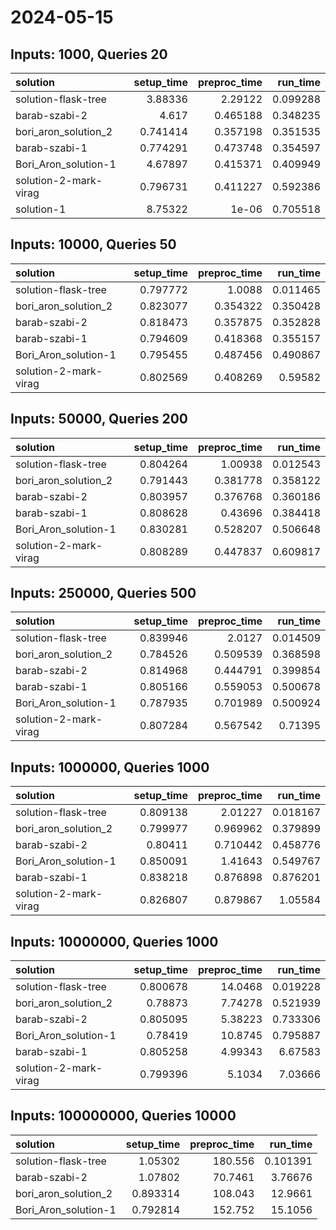 # 2024-05-15

## Inputs: 1000, Queries 20

| solution              |   setup_time |   preproc_time |   run_time |
|:----------------------|-------------:|---------------:|-----------:|
| solution-flask-tree   |     3.88336  |       2.29122  |   0.099288 |
| barab-szabi-2         |     4.617    |       0.465188 |   0.348235 |
| bori_aron_solution_2  |     0.741414 |       0.357198 |   0.351535 |
| barab-szabi-1         |     0.774291 |       0.473748 |   0.354597 |
| Bori_Aron_solution-1  |     4.67897  |       0.415371 |   0.409949 |
| solution-2-mark-virag |     0.796731 |       0.411227 |   0.592386 |
| solution-1            |     8.75322  |       1e-06    |   0.705518 |

## Inputs: 10000, Queries 50

| solution              |   setup_time |   preproc_time |   run_time |
|:----------------------|-------------:|---------------:|-----------:|
| solution-flask-tree   |     0.797772 |       1.0088   |   0.011465 |
| bori_aron_solution_2  |     0.823077 |       0.354322 |   0.350428 |
| barab-szabi-2         |     0.818473 |       0.357875 |   0.352828 |
| barab-szabi-1         |     0.794609 |       0.418368 |   0.355157 |
| Bori_Aron_solution-1  |     0.795455 |       0.487456 |   0.490867 |
| solution-2-mark-virag |     0.802569 |       0.408269 |   0.59582  |

## Inputs: 50000, Queries 200

| solution              |   setup_time |   preproc_time |   run_time |
|:----------------------|-------------:|---------------:|-----------:|
| solution-flask-tree   |     0.804264 |       1.00938  |   0.012543 |
| bori_aron_solution_2  |     0.791443 |       0.381778 |   0.358122 |
| barab-szabi-2         |     0.803957 |       0.376768 |   0.360186 |
| barab-szabi-1         |     0.808628 |       0.43696  |   0.384418 |
| Bori_Aron_solution-1  |     0.830281 |       0.528207 |   0.506648 |
| solution-2-mark-virag |     0.808289 |       0.447837 |   0.609817 |

## Inputs: 250000, Queries 500

| solution              |   setup_time |   preproc_time |   run_time |
|:----------------------|-------------:|---------------:|-----------:|
| solution-flask-tree   |     0.839946 |       2.0127   |   0.014509 |
| bori_aron_solution_2  |     0.784526 |       0.509539 |   0.368598 |
| barab-szabi-2         |     0.814968 |       0.444791 |   0.399854 |
| barab-szabi-1         |     0.805166 |       0.559053 |   0.500678 |
| Bori_Aron_solution-1  |     0.787935 |       0.701989 |   0.500924 |
| solution-2-mark-virag |     0.807284 |       0.567542 |   0.71395  |

## Inputs: 1000000, Queries 1000

| solution              |   setup_time |   preproc_time |   run_time |
|:----------------------|-------------:|---------------:|-----------:|
| solution-flask-tree   |     0.809138 |       2.01227  |   0.018167 |
| bori_aron_solution_2  |     0.799977 |       0.969962 |   0.379899 |
| barab-szabi-2         |     0.80411  |       0.710442 |   0.458776 |
| Bori_Aron_solution-1  |     0.850091 |       1.41643  |   0.549767 |
| barab-szabi-1         |     0.838218 |       0.876898 |   0.876201 |
| solution-2-mark-virag |     0.826807 |       0.879867 |   1.05584  |

## Inputs: 10000000, Queries 1000

| solution              |   setup_time |   preproc_time |   run_time |
|:----------------------|-------------:|---------------:|-----------:|
| solution-flask-tree   |     0.800678 |       14.0468  |   0.019228 |
| bori_aron_solution_2  |     0.78873  |        7.74278 |   0.521939 |
| barab-szabi-2         |     0.805095 |        5.38223 |   0.733306 |
| Bori_Aron_solution-1  |     0.78419  |       10.8745  |   0.795887 |
| barab-szabi-1         |     0.805258 |        4.99343 |   6.67583  |
| solution-2-mark-virag |     0.799396 |        5.1034  |   7.03666  |

## Inputs: 100000000, Queries 10000

| solution             |   setup_time |   preproc_time |   run_time |
|:---------------------|-------------:|---------------:|-----------:|
| solution-flask-tree  |     1.05302  |       180.556  |   0.101391 |
| barab-szabi-2        |     1.07802  |        70.7461 |   3.76676  |
| bori_aron_solution_2 |     0.893314 |       108.043  |  12.9661   |
| Bori_Aron_solution-1 |     0.792814 |       152.752  |  15.1056   |